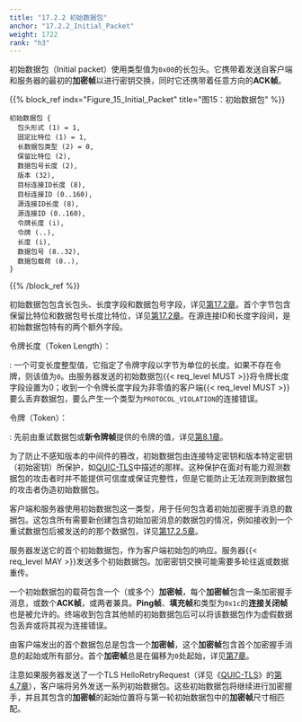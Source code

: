 ```yaml
---
title: "17.2.2 初始数据包"
anchor: "17.2.2_Initial_Packet"
weight: 1722
rank: "h3"
---
```


初始数据包（Initial packet）使用类型值为`0x00`的长包头。它携带着发送自客户端和服务器的最初的**加密帧**以进行密钥交换，同时它还携带着任意方向的**ACK帧**。

{{% block_ref
indx="Figure_15_Initial_Packet"
title="图15：初始数据包" %}}

```
初始数据包 {
  包头形式 (1) = 1,
  固定比特位 (1) = 1,
  长数据包类型 (2) = 0,
  保留比特位 (2),
  数据包号长度 (2),
  版本 (32),
  目标连接ID长度 (8),
  目标连接ID (0..160),
  源连接ID长度 (8),
  源连接ID (0..160),
  令牌长度 (i),
  令牌 (..),
  长度 (i),
  数据包号 (8..32),
  数据包载荷 (8..),
}
```

{{% /block_ref %}}

初始数据包包含长包头、长度字段和数据包号字段，详见[第17.2章](#17.2_Long_Header_Packets)。首个字节包含保留比特位和数据包号长度比特位，详见[第17.2章](#17.2_Long_Header_Packets)。在源连接ID和长度字段间，是初始数据包特有的两个额外字段。

令牌长度（Token Length）：

:   一个可变长度整型值，它指定了令牌字段以字节为单位的长度。如果不存在令牌，则该值为`0`。由服务器发送的初始数据包{{< req_level MUST >}}将令牌长度字段设置为0；收到一个令牌长度字段为非零值的客户端{{< req_level MUST >}}要么丢弃数据包，要么产生一个类型为`PROTOCOL_VIOLATION`的连接错误。

令牌（Token）：

:   先前由重试数据包或**新令牌帧**提供的令牌的值，详见[第8.1章](#8.1_Address_Validation_during_Connection_Establishment)。

为了防止不感知版本的中间件的篡改，初始数据包由连接特定密钥和版本特定密钥（初始密钥）所保护，如[QUIC-TLS](/RFC9001_Chinese_Translation)中描述的那样。这种保护在面对有能力观测数据包的攻击者时并不能提供可信度或保证完整性，但是它能防止无法观测到数据包的攻击者伪造初始数据包。

客户端和服务器使用初始数据包这一类型，用于任何包含着初始加密握手消息的数据包。这包含所有需要新创建包含初始加密消息的数据包的情况，例如接收到一个重试数据包后被发送的的那个数据包，详见[第17.2.5章](#17.2.5_Retry_Packet)。

服务器发送它的首个初始数据包，作为客户端初始包的响应。服务器{{< req_level MAY >}}发送多个初始数据包。加密密钥交换可能需要多轮往返或数据重传。

一个初始数据包的载荷包含一个（或多个）**加密帧**，每个**加密帧**包含一条加密握手消息，或数个**ACK帧**，或两者兼具。**Ping帧**、**填充帧**和类型为`0x1c`的**连接关闭帧**也是被允许的。终端收到包含其他帧的初始数据包后可以将该数据包作为虚假数据包丢弃或将其视为连接错误。

由客户端发出的首个数据包总是包含一个**加密帧**，这个**加密帧**包含首个加密握手消息的起始或所有部分。首个**加密帧**总是在偏移为`0`处起始，详见[第7章](#7_Cryptographic_and_Transport_Handshake)。

注意如果服务器发送了一个TLS HelloRetryRequest（详见《[QUIC-TLS](../RFC9001_Chinese_Translation)》的[第4.7章](../RFC9001_Chinese_Translation/#4.7_HelloRetryRequest)），客户端将另外发送一系列初始数据包。这些初始数据包将继续进行加密握手，并且其包含的**加密帧**的起始位置将与第一轮初始数据包中的**加密帧**尺寸相匹配。

